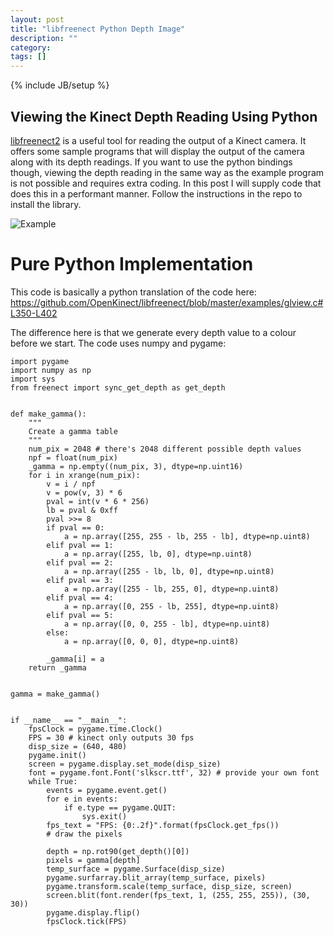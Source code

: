 ```yaml
---
layout: post
title: "libfreenect Python Depth Image"
description: ""
category: 
tags: []
---
```

{% include JB/setup %}

## Viewing the Kinect Depth Reading Using Python

[libfreenect2](https://github.com/OpenKinect/libfreenect) is a useful tool for reading the output of a Kinect camera. It offers some sample programs that 
will display the output of the camera along with its depth readings. If you want to use the python bindings though, viewing the depth reading in the same
way as the example program is not possible and requires extra coding. In this post I will supply code that does this in a performant manner. Follow the 
instructions in the repo to install the library.

![Example](http://i.imgur.com/YdUE0gZ.png)

# Pure Python Implementation

This code is basically a python translation of the code here: https://github.com/OpenKinect/libfreenect/blob/master/examples/glview.c#L350-L402

The difference here is that we generate every depth value to a colour before we start. The code uses numpy and pygame:

```
import pygame
import numpy as np
import sys
from freenect import sync_get_depth as get_depth


def make_gamma():
    """
    Create a gamma table
    """
    num_pix = 2048 # there's 2048 different possible depth values
    npf = float(num_pix)
    _gamma = np.empty((num_pix, 3), dtype=np.uint16)
    for i in xrange(num_pix):
        v = i / npf
        v = pow(v, 3) * 6
        pval = int(v * 6 * 256)
        lb = pval & 0xff
        pval >>= 8
        if pval == 0:
            a = np.array([255, 255 - lb, 255 - lb], dtype=np.uint8)
        elif pval == 1:
            a = np.array([255, lb, 0], dtype=np.uint8)
        elif pval == 2:
            a = np.array([255 - lb, lb, 0], dtype=np.uint8)
        elif pval == 3:
            a = np.array([255 - lb, 255, 0], dtype=np.uint8)
        elif pval == 4:
            a = np.array([0, 255 - lb, 255], dtype=np.uint8)
        elif pval == 5:
            a = np.array([0, 0, 255 - lb], dtype=np.uint8)
        else:
            a = np.array([0, 0, 0], dtype=np.uint8)

        _gamma[i] = a
    return _gamma


gamma = make_gamma()


if __name__ == "__main__":
    fpsClock = pygame.time.Clock()
    FPS = 30 # kinect only outputs 30 fps
    disp_size = (640, 480)
    pygame.init()
    screen = pygame.display.set_mode(disp_size)
    font = pygame.font.Font('slkscr.ttf', 32) # provide your own font 
    while True:
        events = pygame.event.get()
        for e in events:
            if e.type == pygame.QUIT:
                sys.exit()
        fps_text = "FPS: {0:.2f}".format(fpsClock.get_fps())
        # draw the pixels

        depth = np.rot90(get_depth()[0])
        pixels = gamma[depth]
        temp_surface = pygame.Surface(disp_size)
        pygame.surfarray.blit_array(temp_surface, pixels)
        pygame.transform.scale(temp_surface, disp_size, screen)
        screen.blit(font.render(fps_text, 1, (255, 255, 255)), (30, 30))
        pygame.display.flip()
        fpsClock.tick(FPS)
```
